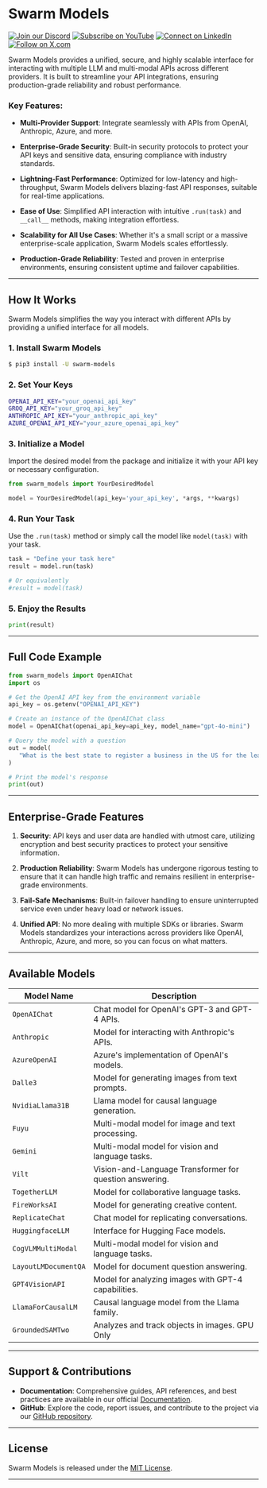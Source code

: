 
# Swarm Models

[![Join our Discord](https://img.shields.io/badge/Discord-Join%20our%20server-5865F2?style=for-the-badge&logo=discord&logoColor=white)](https://discord.gg/agora-999382051935506503) [![Subscribe on YouTube](https://img.shields.io/badge/YouTube-Subscribe-red?style=for-the-badge&logo=youtube&logoColor=white)](https://www.youtube.com/@kyegomez3242) [![Connect on LinkedIn](https://img.shields.io/badge/LinkedIn-Connect-blue?style=for-the-badge&logo=linkedin&logoColor=white)](https://www.linkedin.com/in/kye-g-38759a207/) [![Follow on X.com](https://img.shields.io/badge/X.com-Follow-1DA1F2?style=for-the-badge&logo=x&logoColor=white)](https://x.com/kyegomezb)

Swarm Models provides a unified, secure, and highly scalable interface for interacting with multiple LLM and multi-modal APIs across different providers. It is built to streamline your API integrations, ensuring production-grade reliability and robust performance.

### **Key Features**:

- **Multi-Provider Support**: Integrate seamlessly with APIs from OpenAI, Anthropic, Azure, and more.
  
- **Enterprise-Grade Security**: Built-in security protocols to protect your API keys and sensitive data, ensuring compliance with industry standards.

- **Lightning-Fast Performance**: Optimized for low-latency and high-throughput, Swarm Models delivers blazing-fast API responses, suitable for real-time applications.

- **Ease of Use**: Simplified API interaction with intuitive `.run(task)` and `__call__` methods, making integration effortless.

- **Scalability for All Use Cases**: Whether it's a small script or a massive enterprise-scale application, Swarm Models scales effortlessly.

- **Production-Grade Reliability**: Tested and proven in enterprise environments, ensuring consistent uptime and failover capabilities.

---


## **How It Works**

Swarm Models simplifies the way you interact with different APIs by providing a unified interface for all models.

### **1. Install Swarm Models**

```bash
$ pip3 install -U swarm-models
```

### **2. Set Your Keys**

```bash
OPENAI_API_KEY="your_openai_api_key"
GROQ_API_KEY="your_groq_api_key"
ANTHROPIC_API_KEY="your_anthropic_api_key"
AZURE_OPENAI_API_KEY="your_azure_openai_api_key"
```

### **3. Initialize a Model**

Import the desired model from the package and initialize it with your API key or necessary configuration.

```python
from swarm_models import YourDesiredModel

model = YourDesiredModel(api_key='your_api_key', *args, **kwargs)
```

### **4. Run Your Task**

Use the `.run(task)` method or simply call the model like `model(task)` with your task.

```python
task = "Define your task here"
result = model.run(task)

# Or equivalently
#result = model(task)
```

### **5. Enjoy the Results**

```python
print(result)
```

---

## **Full Code Example**

```python
from swarm_models import OpenAIChat
import os

# Get the OpenAI API key from the environment variable
api_key = os.getenv("OPENAI_API_KEY")

# Create an instance of the OpenAIChat class
model = OpenAIChat(openai_api_key=api_key, model_name="gpt-4o-mini")

# Query the model with a question
out = model(
   "What is the best state to register a business in the US for the least amount of taxes?"
)

# Print the model's response
print(out)
```

---


## **Enterprise-Grade Features**

1. **Security**: API keys and user data are handled with utmost care, utilizing encryption and best security practices to protect your sensitive information.
   
2. **Production Reliability**: Swarm Models has undergone rigorous testing to ensure that it can handle high traffic and remains resilient in enterprise-grade environments.

3. **Fail-Safe Mechanisms**: Built-in failover handling to ensure uninterrupted service even under heavy load or network issues.

4. **Unified API**: No more dealing with multiple SDKs or libraries. Swarm Models standardizes your interactions across providers like OpenAI, Anthropic, Azure, and more, so you can focus on what matters.

---

## **Available Models**

| Model Name                | Description                                           |
|---------------------------|-------------------------------------------------------|
| `OpenAIChat`              | Chat model for OpenAI's GPT-3 and GPT-4 APIs.       |
| `Anthropic`               | Model for interacting with Anthropic's APIs.         |
| `AzureOpenAI`             | Azure's implementation of OpenAI's models.           |
| `Dalle3`                  | Model for generating images from text prompts.       |
| `NvidiaLlama31B`         | Llama model for causal language generation.           |
| `Fuyu`                    | Multi-modal model for image and text processing.     |
| `Gemini`                  | Multi-modal model for vision and language tasks.     |
| `Vilt`                    | Vision-and-Language Transformer for question answering.|
| `TogetherLLM`             | Model for collaborative language tasks.               |
| `FireWorksAI`             | Model for generating creative content.                |
| `ReplicateChat`           | Chat model for replicating conversations.             |
| `HuggingfaceLLM`          | Interface for Hugging Face models.                    |
| `CogVLMMultiModal`        | Multi-modal model for vision and language tasks.     |
| `LayoutLMDocumentQA`      | Model for document question answering.                |
| `GPT4VisionAPI`           | Model for analyzing images with GPT-4 capabilities.  |
| `LlamaForCausalLM`        | Causal language model from the Llama family.         |
| `GroundedSAMTwo`          | Analyzes and track objects in images. GPU Only        |



---

## **Support & Contributions**

- **Documentation**: Comprehensive guides, API references, and best practices are available in our official [Documentation](https://docs.swarms.world).
- **GitHub**: Explore the code, report issues, and contribute to the project via our [GitHub repository](https://github.com/The-Swarm-Corporation/swarm-models).

---

## **License**

Swarm Models is released under the [MIT License](https://github.com/The-Swarm-Corporation/swarm-models/LICENSE).

---











